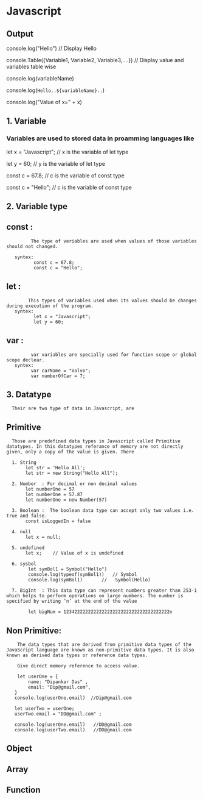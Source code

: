 # Javascript
## Output
   console.log("Hello")  // Display Hello
   
   console.Table({Variable1, Variable2, Variable3,....})  // Display value and variables table wise
   
   console.log(variableName)
   
   console.log(`Hello..${variableName}..`)
   
   console.log("Value of x=" + x)

## 1. Variable
###    Variables are used to stored data in proamming languages like
       
 let x = "Javascript"; // x is the variable of let type
 
 let y = 60;  // y is the variable of let type
 
 const c = 67.8;  // c is the variable of const type

 const c = "Hello";  // c is the variable of const type
## 2. Variable type
 
 ## const : 
             The type of veriables are used when values of those variables should not changed.
       
       syntex: 
              const c = 67.8;
              const c = "Hello";
 ## let :

            This types of variables used when its values should be changes during execution of the program.
       syntex: 
              let x = "Javascript";
              let y = 60;      

## var :
             var variables are specially used for function scope or global scope declear.
       syntex:
             var carName = "Volvo";
             var numberOfCar = 7;      

 ## 3. Datatype 

      Their are two type of data in Javascript, are 

 ## Primitive
      
      Those are predefined data types in Javascript called Primitive datatypes. In this datatypes referance of memory are not directly given, only a copy of the value is given. There

      1. String
           let str = 'Hello All';
           let str = new String("Hello All");

      2. Number  : For decimal or non decimal values
           let numberOne = 57
           let numberOne = 57.87
           let numberOne = new Number(57)

      3. Boolean :  The boolean data type can accept only two values i.e. true and false.
           const isLoggedIn = false

      4. null
           let x = null;

      5. undefined
           let x;    // Value of x is undefined

      6. sysbol
            let symBol1 = Symbol("Hello")
            console.log(typeof(symBol1))   // Symbol
            console.log(symBol1)       //   Symbol(Hello)
            
      7. BigInt  : This data type can represent numbers greater than 253-1 which helps to perform operations on large numbers. The number is specified by writing ‘n’ at the end of the value

            let bigNum = 123422222222222222222222222222222222222n
            
## Non Primitive:  
        The data types that are derived from primitive data types of the JavaScript language are known as non-primitive data types. It is also known as derived data types or reference data types.

        Give direct memory reference to access value.

        let userOne = {
            name: "Dipankar Das" ,
            email: "Dip@gmail.com",
       }
       console.log(userOne.email)  //Dip@gmail.com

       let userTwo = userOne;
       userTwo.email = "DD@gmail.com" ;

       console.log(userOne.email)   //DD@gmail.com
       console.log(userTwo.email)   //DD@gmail.com

## Object
## Array
## Function
